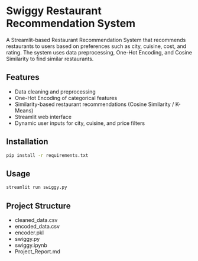 # Swiggy Restaurant Recommendation System

A Streamlit-based Restaurant Recommendation System that recommends restaurants to users based on preferences such as city, cuisine, cost, and rating. The system uses data preprocessing, One-Hot Encoding, and Cosine Similarity to find similar restaurants.

## Features
- Data cleaning and preprocessing
- One-Hot Encoding of categorical features
- Similarity-based restaurant recommendations (Cosine Similarity / K-Means)
- Streamlit web interface
- Dynamic user inputs for city, cuisine, and price filters

## Installation
```bash
pip install -r requirements.txt
```

## Usage
```bash
streamlit run swiggy.py
```

## Project Structure
- cleaned_data.csv
- encoded_data.csv
- encoder.pkl
- swiggy.py
- swiggy.ipynb
- Project_Report.md
